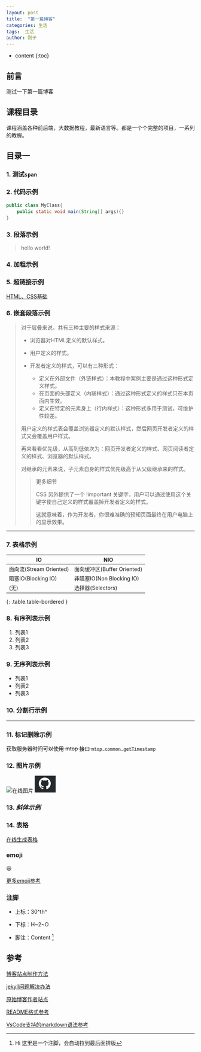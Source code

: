 ```yaml
---
layout: post
title:  "第一篇博客"
categories: 生活
tags:  生活
author: 刚子
---
```


* content
{:toc}

## 前言

测试一下第一篇博客

## 课程目录

课程涵盖各种前后端，大数据教程，最新语言等。都是一个个完整的项目，一系列的教程。









## 目录一

### 1. 测试`span`

### 2. 代码示例

```java
public class MyClass{
    public static void main(String[] args){}
}
```

### 3. 段落示例

> hello world!

### 4. **加粗示例**

### 5. 超链接示例

[HTML、CSS基础](https://github.com/Gaohaoyang/ife/tree/master/task/task0001)  

### 6. 嵌套段落示例

> 对于层叠来说，共有三种主要的样式来源：
>
> * 浏览器对HTML定义的默认样式。
> * 用户定义的样式。
> * 开发者定义的样式，可以有三种形式：
>
>   * 定义在外部文件（外链样式）：本教程中案例主要是通过这种形式定义样式。
>   * 在页面的头部定义（内联样式）：通过这种形式定义的样式只在本页面内生效。
>   * 定义在特定的元素身上（行内样式）：这种形式多用于测试，可维护性较差。
>
> 用户定义的样式表会覆盖浏览器定义的默认样式，然后网页开发者定义的样式又会覆盖用户样式。
>
> 再来看看优先级，从高到低依次为：网页开发者定义的样式、网页阅读者定义的样式、浏览器的默认样式。
>
> 对继承的元素来说，子元素自身的样式优先级高于从父级继承来的样式。
>
> > 更多细节
> >
> > CSS 另外提供了一个 !important 关键字，用户可以通过使用这个关键字使自己定义的样式覆盖掉开发者定义的样式。
> >
> > 这就意味着，作为开发者，你很难准确的预知页面最终在用户电脑上的显示效果。   

-------------------------------------------

### 7. 表格示例

| IO                      | NIO                         |
| ----------------------- | --------------------------- |
| 面向流(Stream Oriented) | 面向缓冲区(Buffer Oriented) |
| 阻塞IO(Blocking IO)   | 非阻塞IO(Non Blocking IO) |
| (无)                   | 选择器(Selectors)        |
{: .table.table-bordered }

### 8. 有序列表示例

1. 列表1
1. 列表2
1. 列表3

### 9. 无序列表示例

* 列表1
* 列表2
* 列表3

### 10. 分割行示例

-------------------------------------------

### 11. 标记删除示例

~~获取服务器时间可以使用 mtop 接口 `mtop.common.getTimestamp`~~

### 12. 图片示例

![在线图片](http://online_image_url)
![本地图片.jpg](/images/test.jpg)

### 13. *斜体示例*

### 14. 表格

[在线生成表格](https://tool.lu/tables)

### emoji

:smiley:

[更多emoji参考](https://www.webfx.com/tools/emoji-cheat-sheet/)

### 注脚

* 上标：30^th^

* 下标：H~2~O

* 脚注：Content [^1]

[^1]: Hi 这里是一个注脚，会自动拉到最后面排版

## 参考

[博客站点制作方法](https://blog.csdn.net/xudailong_blog/article/details/78762262)

[jekyll问题解决办法](https://blog.csdn.net/wyc12306/article/details/51504885)

[原始博客作者站点](https://gaohaoyang.github.io/)

[README格式参考](https://github.com/Bwar/Nebula/blob/master/README.md)

[VsCode支持的markdown语法参考](https://www.jianshu.com/p/fd761fc43753)
